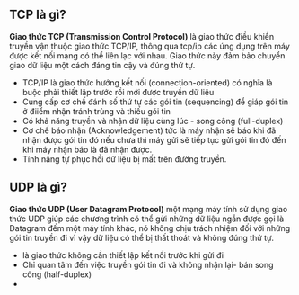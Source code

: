 ## TCP là gì?

**Giao thức TCP (Transmission Control Protocol)** là giao thức điều khiển truyền vận thuộc giao thức TCP/IP, thông qua tcp/ip các ứng dụng trên máy  được kết nối mạng có thể liên lạc với nhau. Giao thức này đảm bảo chuyển giao dữ liệu một cách đáng tin cậy và đúng thứ tự.
- TCP/IP là giao thức hướng kết nối (connection-oriented) có nghĩa là buộc phải thiết lập trước rồi mới được truyền dữ liệu
- Cung cấp cơ chế đánh số thứ tự các gói tin (sequencing) để giáp gói tin ở điiểm nhận tránh trùng và thiếu gói tin
- Có khả năng truyền và nhận dữ liệu cùng lúc - song công (full-duplex)
- Cơ chế báo nhận (Acknowledgement) tức là máy nhận sẽ báo khi đã nhận được gói tin đó nếu chưa thì máy gửi sẽ tiếp tục gửi gói tin đó đến khi máy nhận báo là đã nhận được.
- Tính năng tự phục hồi dữ liệu bị mất trên đường truyền.

## UDP là gì?

**Giao thức UDP (User Datagram Protocol)** một mạng máy tính sử dụng giao thức UDP giúp các chương trình có thể gửi những dữ liệu ngắn được gọi là Datagram đếm một máy tính khác, nó không chịu trách nhiệm đối với những gói tin truyền đi vì vậy dữ liệu có thể bị thất thoát và không đúng thứ tự.
- là giao thức không cần thiết lập kết nối trước khi gửi đi
- Chỉ quan tâm đến việc truyền gói tin đi và không nhận lại- bán song công (half-duplex)
- 
